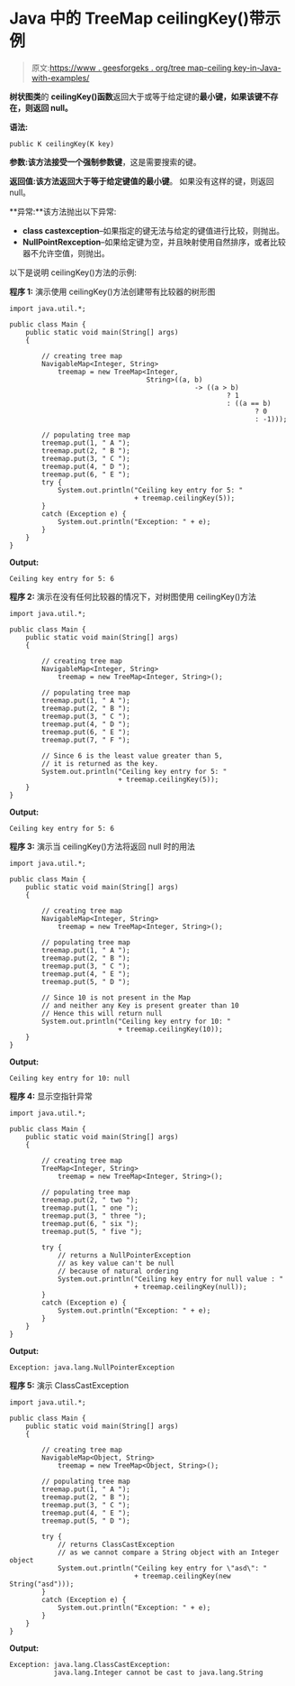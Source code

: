 # Java 中的 TreeMap ceilingKey()带示例

> 原文:[https://www . geesforgeks . org/tree map-ceiling key-in-Java-with-examples/](https://www.geeksforgeeks.org/treemap-ceilingkey-in-java-with-examples/)

**树状图类**的 **ceilingKey()函数**返回大于或等于给定键的**最小键，如果该键不存在，则返回 null。**

**语法:**

```
public K ceilingKey(K key)
```

**参数:**该方法接受一个强制参数**键**，这是需要搜索的键。

**返回值:**该方法返回大于等于给定键值的**最小键**。
如果没有这样的键，则返回 null。

**异常:**该方法抛出以下异常:

*   **class castexception**–如果指定的键无法与给定的键值进行比较，则抛出。
*   **NullPointRexception**–如果给定键为空，并且映射使用自然排序，或者比较器不允许空值，则抛出。

以下是说明 ceilingKey()方法的示例:

**程序 1:** 演示使用 ceilingKey()方法创建带有比较器的树形图

```
import java.util.*;

public class Main {
    public static void main(String[] args)
    {

        // creating tree map
        NavigableMap<Integer, String>
            treemap = new TreeMap<Integer,
                                  String>((a, b)
                                              -> ((a > b)
                                                      ? 1
                                                      : ((a == b)
                                                             ? 0
                                                             : -1)));

        // populating tree map
        treemap.put(1, " A ");
        treemap.put(2, " B ");
        treemap.put(3, " C ");
        treemap.put(4, " D ");
        treemap.put(6, " E ");
        try {
            System.out.println("Ceiling key entry for 5: "
                               + treemap.ceilingKey(5));
        }
        catch (Exception e) {
            System.out.println("Exception: " + e);
        }
    }
}
```

**Output:**

```
Ceiling key entry for 5: 6

```

**程序 2:** 演示在没有任何比较器的情况下，对树图使用 ceilingKey()方法

```
import java.util.*;

public class Main {
    public static void main(String[] args)
    {

        // creating tree map
        NavigableMap<Integer, String>
            treemap = new TreeMap<Integer, String>();

        // populating tree map
        treemap.put(1, " A ");
        treemap.put(2, " B ");
        treemap.put(3, " C ");
        treemap.put(4, " D ");
        treemap.put(6, " E ");
        treemap.put(7, " F ");

        // Since 6 is the least value greater than 5,
        // it is returned as the key.
        System.out.println("Ceiling key entry for 5: "
                           + treemap.ceilingKey(5));
    }
}
```

**Output:**

```
Ceiling key entry for 5: 6

```

**程序 3:** 演示当 ceilingKey()方法将返回 null 时的用法

```
import java.util.*;

public class Main {
    public static void main(String[] args)
    {

        // creating tree map
        NavigableMap<Integer, String>
            treemap = new TreeMap<Integer, String>();

        // populating tree map
        treemap.put(1, " A ");
        treemap.put(2, " B ");
        treemap.put(3, " C ");
        treemap.put(4, " E ");
        treemap.put(5, " D ");

        // Since 10 is not present in the Map
        // and neither any Key is present greater than 10
        // Hence this will return null
        System.out.println("Ceiling key entry for 10: "
                           + treemap.ceilingKey(10));
    }
}
```

**Output:**

```
Ceiling key entry for 10: null

```

**程序 4:** 显示空指针异常

```
import java.util.*;

public class Main {
    public static void main(String[] args)
    {

        // creating tree map
        TreeMap<Integer, String>
            treemap = new TreeMap<Integer, String>();

        // populating tree map
        treemap.put(2, " two ");
        treemap.put(1, " one ");
        treemap.put(3, " three ");
        treemap.put(6, " six ");
        treemap.put(5, " five ");

        try {
            // returns a NullPointerException
            // as key value can't be null
            // because of natural ordering
            System.out.println("Ceiling key entry for null value : "
                               + treemap.ceilingKey(null));
        }
        catch (Exception e) {
            System.out.println("Exception: " + e);
        }
    }
}
```

**Output:**

```
Exception: java.lang.NullPointerException

```

**程序 5:** 演示 ClassCastException

```
import java.util.*;

public class Main {
    public static void main(String[] args)
    {

        // creating tree map
        NavigableMap<Object, String>
            treemap = new TreeMap<Object, String>();

        // populating tree map
        treemap.put(1, " A ");
        treemap.put(2, " B ");
        treemap.put(3, " C ");
        treemap.put(4, " E ");
        treemap.put(5, " D ");

        try {
            // returns ClassCastException
            // as we cannot compare a String object with an Integer object
            System.out.println("Ceiling key entry for \"asd\": "
                               + treemap.ceilingKey(new String("asd")));
        }
        catch (Exception e) {
            System.out.println("Exception: " + e);
        }
    }
}
```

**Output:**

```
Exception: java.lang.ClassCastException: 
           java.lang.Integer cannot be cast to java.lang.String

```